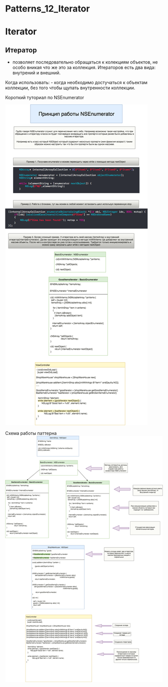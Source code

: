 # Patterns_12_Iterator

# Iterator

## Итератор 
 
  - позволяет последовательно обращаться к колекциям объектов, не особо вникая что же это за коллекция.
  Итераторов есть два вида: внутрений и внешний.
  
  Когда использовать: - когда необходимо достучаться к объектам коллекции, без того чтобы щупать внутренности коллекции.
  
  Короткий туториал по NSEnumerator
  
  ![alt text](https://raw.githubusercontent.com/HackDeveloperUA/Patterns_12_Iterator/master/SchemePattern.png)
  

  Схема работы паттерна
  ![alt text](https://raw.githubusercontent.com/HackDeveloperUA/Patterns_12_Iterator/master/Pattern12.png)
